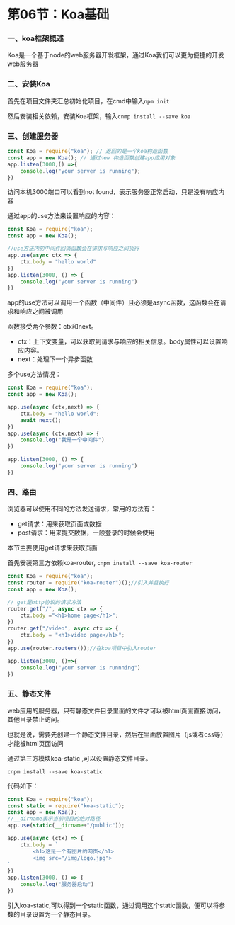 # 第06节：Koa基础

### 一、koa框架概述

Koa是一个基于node的web服务器开发框架，通过Koa我们可以更为便捷的开发web服务器

### 二、安装Koa

首先在项目文件夹汇总初始化项目，在cmd中输入`npm init`

然后安装相关依赖，安装Koa框架，输入`cnmp install --save koa`

### 三、创建服务器

```js
const Koa = require("koa"); // 返回的是一个koa构造函数
const app = new Koa(); // 通过new 构造函数创建app应用对象
app.listen(3000,() =>{
    console.log("your server is running");
})
```

访问本机3000端口可以看到not found，表示服务器正常启动，只是没有响应内容

通过app的use方法来设置响应的内容：

```js
const Koa = require("koa");
const app = new Koa();

//use方法内的中间件回调函数会在请求与响应之间执行
app.use(async ctx => {
    ctx.body = "hello world"
})
app.listen(3000, () => {
    console.log("your server is running")
})
```

app的use方法可以调用一个函数（中间件）且必须是async函数，这函数会在请求和响应之间被调用

函数接受两个参数：ctx和next。

* ctx：上下文变量，可以获取到请求与响应的相关信息。body属性可以设置响应内容。
* next：处理下一个异步函数

多个use方法情况：

```js
const Koa = require("koa");
const app = new Koa();

app.use(async (ctx,next) => {
    ctx.body = "hello world";
    await next();
})
app.use(async (ctx,next) => {
    console.log("我是一个中间件")
})

app.listen(3000, () => {
    console.log("your server is running")
})
```

### 四、路由

浏览器可以使用不同的方法发送请求，常用的方法有：

* get请求：用来获取页面或数据
* post请求：用来提交数据，一般登录的时候会使用

本节主要使用get请求来获取页面

首先安装第三方依赖koa-router, `cnpm install --save koa-router`

```js
const Koa = require("koa");
const router = require("koa-router")();//引入并且执行
const app = new Koa();

// get是http协议的请求方法
router.get("/", async ctx => {
    ctx.body ="<h1>home page</h1>";
})
router.get("/video", async ctx => {
    ctx.body = "<h1>video page</h1>";
})
app.use(router.routers());//在koa项目中引入router

app.listen(3000, ()=>{
    console.log("your server is runnning")
})
```

### 五、静态文件

web应用的服务器，只有静态文件目录里面的文件才可以被html页面直接访问，其他目录禁止访问。

也就是说，需要先创建一个静态文件目录，然后在里面放置图片（js或者css等）才能被html页面访问

通过第三方模块koa-static ,可以设置静态文件目录。

`cnpm install --save koa-static`

代码如下：

```js
const Koa = require("koa");
const static = require("koa-static");
const app = new Koa();
//__dirname表示当前项目的绝对路径
app.use(static(__dirname+"/public"));

app.use(async (ctx) => {
    ctx.body = `
		<h1>这是一个有图片的网页</h1>
		<img src="/img/logo.jpg">
`
})
app.listen(3000, () => {
    console.log("服务器启动")
})
```

引入koa-static,可以得到一个static函数，通过调用这个static函数，便可以将参数的目录设置为一个静态目录。

